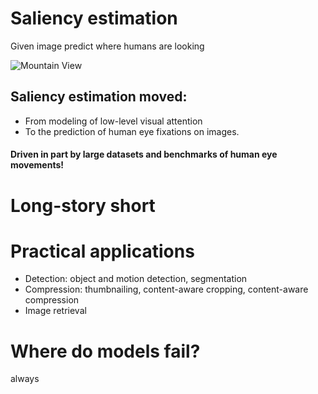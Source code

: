 <style>
@media all {
	.page-break	{ display: none; }
}

@media print {
	.page-break	{ display: block; page-break-before: always; }
}
</style>

# Saliency estimation

Given image predict where humans are looking

<img src="http://imagelab.ing.unimore.it/imagelab/uploadedImages/000243.jpg" 
     alt="Mountain View" 
     >
     
<div class="page-break"></div>


## Saliency estimation moved:
- From modeling of low-level visual attention 
- To the prediction of human eye fixations on images.

#### Driven in part by large datasets and benchmarks of human eye movements!

<div class="page-break"></div>

# Long-story short

<div class="page-break"></div>

# Practical applications

- Detection: object and motion detection, segmentation
- Compression: thumbnailing, content-aware cropping, content-aware compression
- Image retrieval

<div class="page-break"></div>


# Where do models fail?

always
